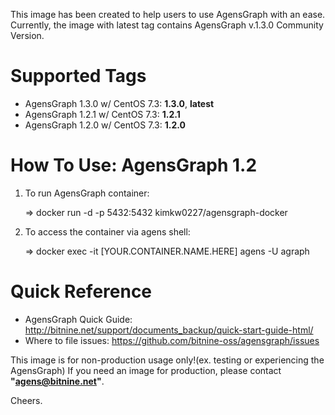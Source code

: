 This image has been created to help users to use AgensGraph with an ease.
Currently, the image with latest tag contains AgensGraph v.1.3.0 Community Version.

# Supported Tags
* AgensGraph 1.3.0 w/ CentOS 7.3: **1.3.0**, **latest**
* AgensGraph 1.2.1 w/ CentOS 7.3: **1.2.1**
* AgensGraph 1.2.0 w/ CentOS 7.3: **1.2.0**

# How To Use: AgensGraph 1.2
1) To run AgensGraph container:  

   => docker run -d -p 5432:5432 kimkw0227/agensgraph-docker 

2) To access the container via agens shell: 

   => docker exec -it [YOUR.CONTAINER.NAME.HERE] agens -U agraph

# Quick Reference
* AgensGraph Quick Guide: http://bitnine.net/support/documents_backup/quick-start-guide-html/
* Where to file issues: https://github.com/bitnine-oss/agensgraph/issues

This image is for non-production usage only!(ex. testing or experiencing the AgensGraph)
If you need an image for production, please contact **"agens@bitnine.net"**.

Cheers.
